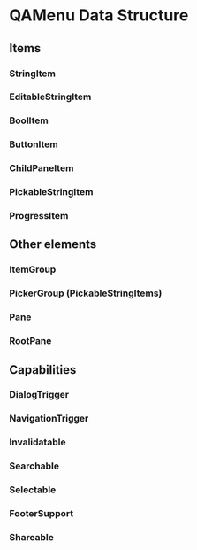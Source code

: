 # QAMenu Data Structure

## Items

### StringItem

### EditableStringItem

### BoolItem

### ButtonItem

### ChildPaneItem

### PickableStringItem

### ProgressItem

## Other elements

### ItemGroup

### PickerGroup (PickableStringItems)

### Pane

### RootPane

## Capabilities

### DialogTrigger

### NavigationTrigger

### Invalidatable

### Searchable

### Selectable

### FooterSupport

### Shareable

